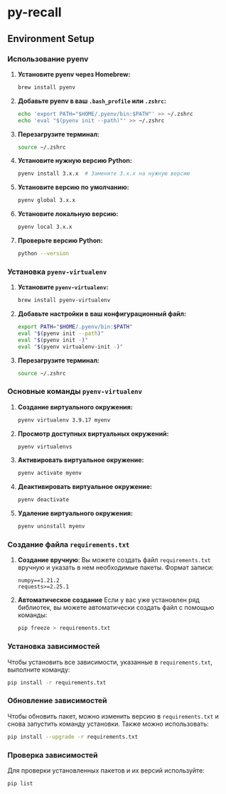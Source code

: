 # py-recall

## Environment Setup

### Использование pyenv

1. **Установите pyenv через Homebrew:**
   ```bash
   brew install pyenv
   ```

2. **Добавьте pyenv в ваш `.bash_profile` или `.zshrc`:**
   ```bash
   echo 'export PATH="$HOME/.pyenv/bin:$PATH"' >> ~/.zshrc
   echo 'eval "$(pyenv init --path)"' >> ~/.zshrc
   ```

3. **Перезагрузите терминал:**
   ```bash
   source ~/.zshrc
   ```

4. **Установите нужную версию Python:**
   ```bash
   pyenv install 3.x.x  # Замените 3.x.x на нужную версию
   ```

5. **Установите версию по умолчанию:**
   ```bash
   pyenv global 3.x.x
   ```

5. **Установите локальную версию:**
   ```bash
   pyenv local 3.x.x
   ```

6. **Проверьте версию Python:**
   ```bash
   python --version
   ```

### Установка `pyenv-virtualenv`

1. **Установите `pyenv-virtualenv`:**
   ```bash
   brew install pyenv-virtualenv
   ```

2. **Добавьте настройки в ваш конфигурационный файл:**
   ```bash
   export PATH="$HOME/.pyenv/bin:$PATH"
   eval "$(pyenv init --path)"
   eval "$(pyenv init -)"
   eval "$(pyenv virtualenv-init -)"
   ```

3. **Перезагрузите терминал:**
   ```bash
   source ~/.zshrc
   ```

### Основные команды `pyenv-virtualenv`

1. **Создание виртуального окружения:**
   ```bash
   pyenv virtualenv 3.9.17 myenv
   ```
2. **Просмотр доступных виртуальных окружений:**
   ```bash
   pyenv virtualenvs
   ```

3. **Активировать виртуальное окружение:**
   ```bash
   pyenv activate myenv
   ```

4. **Деактивировать виртуальное окружение:**
   ```bash
   pyenv deactivate
   ```

5. **Удаление виртуального окружения:**
   ```bash
   pyenv uninstall myenv
   ```

### Создание файла `requirements.txt`

1. **Создание вручную**: Вы можете создать файл `requirements.txt` вручную и указать в нем необходимые пакеты. Формат записи:
   ```
   numpy==1.21.2
   requests>=2.25.1
   ```

2. **Автоматическое создание**
 Если у вас уже установлен ряд библиотек, вы можете автоматически создать файл с помощью команды:
   ```bash
   pip freeze > requirements.txt
   ```

### Установка зависимостей

Чтобы установить все зависимости, указанные в `requirements.txt`, выполните команду:
```bash
pip install -r requirements.txt
```

### Обновление зависимостей
Чтобы обновить пакет, можно изменить версию в `requirements.txt` и снова запустить команду установки. Также можно использовать:
```bash
pip install --upgrade -r requirements.txt
```

### Проверка зависимостей

Для проверки установленных пакетов и их версий используйте:
```bash
pip list
```